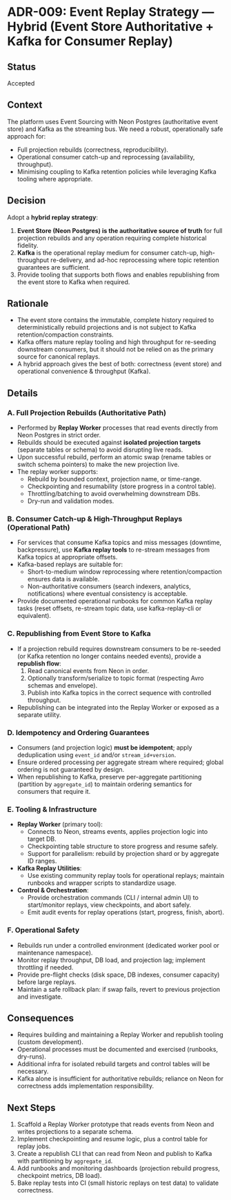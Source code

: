 # ADR-009: Event Replay Strategy — Hybrid (Event Store Authoritative + Kafka for Consumer Replay)

## Status

Accepted

## Context

The platform uses Event Sourcing with Neon Postgres (authoritative event store) and Kafka as the streaming bus. We need a robust, operationally safe approach for:

- Full projection rebuilds (correctness, reproducibility).
- Operational consumer catch-up and reprocessing (availability, throughput).
- Minimising coupling to Kafka retention policies while leveraging Kafka tooling where appropriate.

## Decision

Adopt a **hybrid replay strategy**:

1. **Event Store (Neon Postgres) is the authoritative source of truth** for full projection rebuilds and any operation requiring complete historical fidelity.
2. **Kafka** is the operational replay medium for consumer catch-up, high-throughput re-delivery, and ad-hoc reprocessing where topic retention guarantees are sufficient.
3. Provide tooling that supports both flows and enables republishing from the event store to Kafka when required.

## Rationale

- The event store contains the immutable, complete history required to deterministically rebuild projections and is not subject to Kafka retention/compaction constraints.
- Kafka offers mature replay tooling and high throughput for re-seeding downstream consumers, but it should not be relied on as the primary source for canonical replays.
- A hybrid approach gives the best of both: correctness (event store) and operational convenience & throughput (Kafka).

## Details

### A. Full Projection Rebuilds (Authoritative Path)

- Performed by **Replay Worker** processes that read events directly from Neon Postgres in strict order.
- Rebuilds should be executed against **isolated projection targets** (separate tables or schema) to avoid disrupting live reads.
- Upon successful rebuild, perform an atomic swap (rename tables or switch schema pointers) to make the new projection live.
- The replay worker supports:
  - Rebuild by bounded context, projection name, or time-range.
  - Checkpointing and resumability (store progress in a control table).
  - Throttling/batching to avoid overwhelming downstream DBs.
  - Dry-run and validation modes.

### B. Consumer Catch-up & High-Throughput Replays (Operational Path)

- For services that consume Kafka topics and miss messages (downtime, backpressure), use **Kafka replay tools** to re-stream messages from Kafka topics at appropriate offsets.
- Kafka-based replays are suitable for:
  - Short-to-medium window reprocessing where retention/compaction ensures data is available.
  - Non-authoritative consumers (search indexers, analytics, notifications) where eventual consistency is acceptable.
- Provide documented operational runbooks for common Kafka replay tasks (reset offsets, re-stream topic data, use kafka-replay-cli or equivalent).

### C. Republishing from Event Store to Kafka

- If a projection rebuild requires downstream consumers to be re-seeded (or Kafka retention no longer contains needed events), provide a **republish flow**:
  1. Read canonical events from Neon in order.
  2. Optionally transform/serialize to topic format (respecting Avro schemas and envelope).
  3. Publish into Kafka topics in the correct sequence with controlled throughput.
- Republishing can be integrated into the Replay Worker or exposed as a separate utility.

### D. Idempotency and Ordering Guarantees

- Consumers (and projection logic) **must be idempotent**; apply deduplication using `event_id` and/or `stream_id+version`.
- Ensure ordered processing per aggregate stream where required; global ordering is not guaranteed by design.
- When republishing to Kafka, preserve per-aggregate partitioning (partition by `aggregate_id`) to maintain ordering semantics for consumers that require it.

### E. Tooling & Infrastructure

- **Replay Worker** (primary tool):
  - Connects to Neon, streams events, applies projection logic into target DB.
  - Checkpointing table structure to store progress and resume safely.
  - Support for parallelism: rebuild by projection shard or by aggregate ID ranges.
- **Kafka Replay Utilities**:
  - Use existing community replay tools for operational replays; maintain runbooks and wrapper scripts to standardize usage.
- **Control & Orchestration**:
  - Provide orchestration commands (CLI / internal admin UI) to start/monitor replays, view checkpoints, and abort safely.
  - Emit audit events for replay operations (start, progress, finish, abort).

### F. Operational Safety

- Rebuilds run under a controlled environment (dedicated worker pool or maintenance namespace).
- Monitor replay throughput, DB load, and projection lag; implement throttling if needed.
- Provide pre-flight checks (disk space, DB indexes, consumer capacity) before large replays.
- Maintain a safe rollback plan: if swap fails, revert to previous projection and investigate.

## Consequences

- Requires building and maintaining a Replay Worker and republish tooling (custom development).
- Operational processes must be documented and exercised (runbooks, dry-runs).
- Additional infra for isolated rebuild targets and control tables will be necessary.
- Kafka alone is insufficient for authoritative rebuilds; reliance on Neon for correctness adds implementation responsibility.

## Next Steps

1. Scaffold a Replay Worker prototype that reads events from Neon and writes projections to a separate schema.
2. Implement checkpointing and resume logic, plus a control table for replay jobs.
3. Create a republish CLI that can read from Neon and publish to Kafka with partitioning by `aggregate_id`.
4. Add runbooks and monitoring dashboards (projection rebuild progress, checkpoint metrics, DB load).
5. Bake replay tests into CI (small historic replays on test data) to validate correctness.
